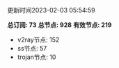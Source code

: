 更新时间2023-02-03 05:54:59

**总订阅: 73**
**总节点: 928**
**有效节点: 219**
- v2ray节点: 152
- ss节点: 57
- trojan节点: 10
